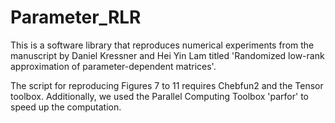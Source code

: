 # Parameter_RLR
This is a software library that reproduces numerical experiments from the manuscript by Daniel Kressner and Hei Yin Lam titled 'Randomized low-rank approximation of parameter-dependent matrices'.

The script for reproducing Figures 7 to 11 requires Chebfun2 and the Tensor toolbox. Additionally, we used the Parallel Computing Toolbox 'parfor' to speed up the computation.
